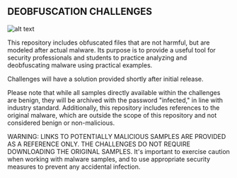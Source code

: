 ## DEOBFUSCATION CHALLENGES

![alt text](https://github.com/ATTACKnDEFEND/Deobfuscation-Challenges/blob/main/image1.png)

This repository includes obfuscated files that are not harmful, but are modeled after actual malware. Its purpose is to provide a useful tool for security professionals and students to practice analyzing and deobfuscating malware using practical examples.

Challenges will have a solution provided shortly after initial release.

Please note that while all samples directly available within the challenges are benign, they will be archived with the password "infected," in line with industry standard. Additionally, this repository includes references to the original malware, which are outside the scope of this repository and not considered benign or non-malicious.

WARNING: LINKS TO POTENTIALLY MALICIOUS SAMPLES ARE PROVIDED AS A REFERENCE ONLY. THE CHALLENGES DO NOT REQUIRE DOWNLOADING THE ORIGINAL SAMPLES. It's important to exercise caution when working with malware samples, and to use appropriate security measures to prevent any accidental infection.






